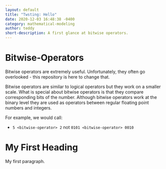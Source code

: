 ```yaml
---
layout: default
title: "Twsting: Hello"
date: 2020-12-03 16:48:38 -0400
category: mathematical-modeling
author: teddy
short-description: A first glance at bitwise operators.
---
```


# Bitwise-Operators
Bitwise operators are extremely useful. Unfortunately, they often go overlooked - this repository is here to change that.

Bitwise operators are similar to logical operators but they work on a smaller scale. What is special about bitwise operators is that they compare corresponding bits of the number. Although bitwise operators work at the binary level they are used as operators between regular floating point numbers and integers. 

For example, we would call:
* ```5 <bitwise-operator> 2``` not ```0101 <bitwise-operator> 0010``` 

<!DOCTYPE html>
<html>
<body>

<h1>My First Heading</h1>

<p>My first paragraph.</p>

</body>
</html>
